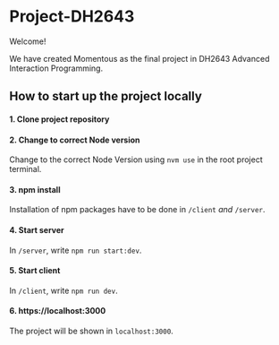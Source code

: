 # Project-DH2643

Welcome! 

We have created Momentous as the final project in DH2643 Advanced Interaction Programming. 

## How to start up the project locally

#### 1. Clone project repository

#### 2. Change to correct Node version
Change to the correct Node Version using ```nvm use``` in the root project terminal.

#### 3. npm install
Installation of npm packages have to be done in ```/client``` *and* ```/server```. 

#### 4. Start server
In ```/server```, write ```npm run start:dev```.

#### 5. Start client
In ```/client```, write ```npm run dev```.

#### 6. https://localhost:3000
The project will be shown in ```localhost:3000```. 

